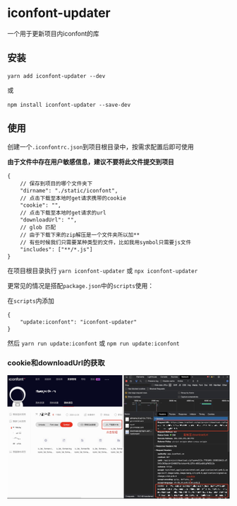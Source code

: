 # iconfont-updater

一个用于更新项目内iconfont的库

## 安装

`yarn add iconfont-updater --dev`

或

`npm install iconfont-updater --save-dev`

## 使用

创建一个`.iconfontrc.json`到项目根目录中，按需求配置后即可使用

**由于文件中存在用户敏感信息，建议不要将此文件提交到项目**

```
{
    // 保存到项目的哪个文件夹下
    "dirname": "./static/iconfont",
    // 点击下载至本地时get请求携带的cookie
    "cookie": "",
    // 点击下载至本地时get请求的url
    "downloadUrl": "",
    // glob 匹配
    // 由于下载下来的zip解压是一个文件夹所以加**
    // 有些时候我们只需要某种类型的文件，比如我用symbol只需要js文件
    "includes": ["**/*.js"]
}
```

在项目根目录执行 `yarn iconfont-updater` 或 `npx iconfont-updater`

更常见的情况是搭配`package.json`中的`scripts`使用：

在`scripts`内添加

```
{
    "update:iconfont": "iconfont-updater"
}
```

然后 `yarn run update:iconfont` 或 `npm run update:iconfont`


### cookie和downloadUrl的获取

![图片](./images/example.png)
